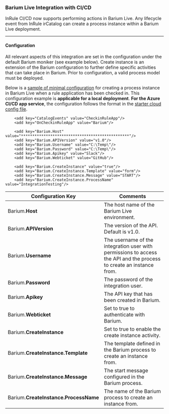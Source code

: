 ### Barium Live Integration with CI/CD

InRule CI/CD now supports performing actions in Barium Live.  Any lifecycle event from InRule irCatalog can create a process instance within a Barium Live deployment. 


---
#### Configuration

All relevant aspects of this integration are set in the configuration under the default Barium moniker (see example below).  Create instance is an extension of the Barium configuration to further define specific activities that can take place in Barium. Prior to configuration, a valid process model must be deployed.

Below is a [sample of minimal configuration](../config/InRuleCICD_BariumCreateInstance.config) for creating a process instance in Barium Live when a rule application has been checked in. This configuration example is **applicable for a local deployment**.  **For the Azure CI/CD app service**, the configuration follows the format in the [starter cloud config file](../config/InRule.CICD.Runtime.Service.config.json).


````
    <add key="CatalogEvents" value="CheckinRuleApp"/>
    <add key="OnCheckinRuleApp" value="Barium"/>
  
    <add key="Barium.Host" value="************************************************"/>
    <add key="Barium.APIVersion" value="v1.0"/>
    <add key="Barium.Username" value="C:\Temp\"/>
    <add key="Barium.Password" value="C:\Temp\"/>
    <add key="Barium.Apikey" value="Slack"/>
    <add key="Barium.Webticket" value="GitHub"/>

    <add key="Barium.CreateInstance" value="true"/>
	<add key="Barium.CreateInstance.Template" value="form"/>
	<add key="Barium.CreateInstance.Message" value="START"/>
	<add key="Barium.CreateInstance.ProcessName" value="IntegrationTesting"/>
````


|Configuration Key | Comments
--- | ---
|Barium.**Host**| The host name of the Barium Live environment.
|Barium.**APIVersion**| The version of the API. Default is v1.0.
|Barium.**Username**| The username of the integration user with permissions to access the API and the process to create an instance from.
|Barium.**Password**| The password of the integration user.
|Barium.**Apikey**| The API key that has been created in Barium.
|Barium.**Webticket**| Set to true to authenticate with Barium.
|Barium.**CreateInstance**| Set to true to enable the create instance activity.
|Barium.**CreateInstance.Template**| The template defined in the Barium process to create an instance from.
|Barium.**CreateInstance.Message**| The start message configured in the Barium process.
|Barium.**CreateInstance.ProcessName**| The name of the Barium process to create an instance from.


